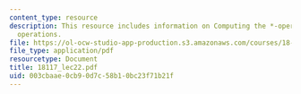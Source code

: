 ```yaml
---
content_type: resource
description: This resource includes information on Computing the *-operator, and other
  operations.
file: https://ol-ocw-studio-app-production.s3.amazonaws.com/courses/18-117-topics-in-several-complex-variables-spring-2005/003cbaae0cb90d7c58b10bc23f71b21f_18117_lec22.pdf
file_type: application/pdf
resourcetype: Document
title: 18117_lec22.pdf
uid: 003cbaae-0cb9-0d7c-58b1-0bc23f71b21f
---
```


